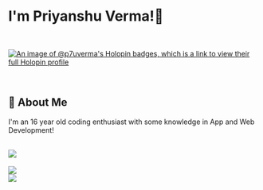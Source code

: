 

# I'm Priyanshu Verma!👋

<br/>

[![An image of @p7uverma's Holopin badges, which is a link to view their full Holopin profile](https://holopin.me/p7uverma)](https://holopin.io/@p7uverma)

<br/>

## 🚀 About Me
I'm an 16 year old coding enthusiast with some knowledge in App and Web Development!

<br/>

<div align="start">
<img src="https://github-readme-stats.vercel.app/api?username=priyanshuverma-dev&show_icons=true&theme=dark&count_private=true&hide_border=true" align="center" />
</div>  

<br/>

<img src="https://quotes-github-readme.vercel.app/api?type=horizontal&theme=tokyonight" align="center" />

<br/>

<div align="start">

<img src="https://komarev.com/ghpvc/?username=priyanshuverma-dev&&style=flat-rounded" align="center" />

</div>  

<br/>  


